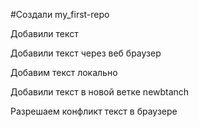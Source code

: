 ﻿#Создали my_first-repo

Добавили текст

Добавили текст через веб браузер

Добавим текст локально

Добавили текст в новой ветке newbtanch

Разрешаем конфликт текст в браузере
